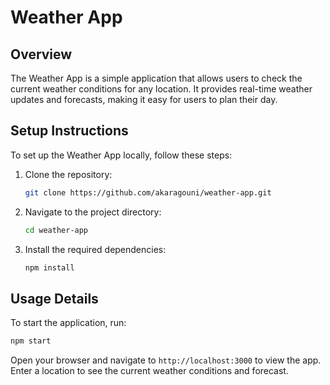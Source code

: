# Weather App

## Overview
The Weather App is a simple application that allows users to check the current weather conditions for any location. It provides real-time weather updates and forecasts, making it easy for users to plan their day.

## Setup Instructions
To set up the Weather App locally, follow these steps:

1. Clone the repository:
   ```bash
   git clone https://github.com/akaragouni/weather-app.git
   ```
2. Navigate to the project directory:
   ```bash
   cd weather-app
   ```
3. Install the required dependencies:
   ```bash
   npm install
   ```

## Usage Details
To start the application, run:
```bash
npm start
```
Open your browser and navigate to `http://localhost:3000` to view the app. Enter a location to see the current weather conditions and forecast.